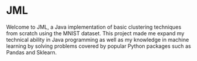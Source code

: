 # JML
Welcome to JML, a Java implementation of basic clustering techniques from scratch using the MNIST dataset. This project made me expand my technical ability in Java programming as well as my knowledge in machine learning by solving problems covered by popular Python packages such as Pandas and Sklearn.
